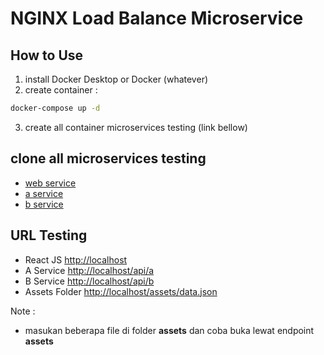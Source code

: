 # NGINX Load Balance Microservice

## How to Use
1. install Docker Desktop or Docker (whatever)
2. create container :
```bash
docker-compose up -d
```
3. create all container microservices testing (link bellow)

## clone all microservices testing
- [web service](https://github.com/jefripunza/example-web-service.git)
- [a service](https://github.com/jefripunza/example-a-service.git)
- [b service](https://github.com/jefripunza/example-b-service.git)

## URL Testing
- React JS [http://localhost](http://localhost)
- A Service [http://localhost/api/a](http://localhost/api/a)
- B Service [http://localhost/api/b](http://localhost/api/b)
- Assets Folder [http://localhost/assets/data.json](http://localhost/assets/data.json)

Note :
- masukan beberapa file di folder **assets** dan coba buka lewat endpoint **assets**
